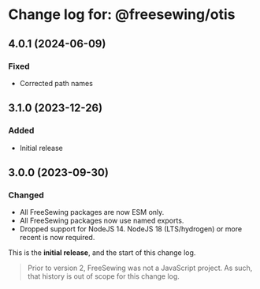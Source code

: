 # Change log for: @freesewing/otis


## 4.0.1 (2024-06-09)

### Fixed

 - Corrected path names

## 3.1.0 (2023-12-26)

### Added

 - Initial release

## 3.0.0 (2023-09-30)

### Changed

 - All FreeSewing packages are now ESM only.
 - All FreeSewing packages now use named exports.
 - Dropped support for NodeJS 14. NodeJS 18 (LTS/hydrogen) or more recent is now required.


This is the **initial release**, and the start of this change log.

> Prior to version 2, FreeSewing was not a JavaScript project.
> As such, that history is out of scope for this change log.

